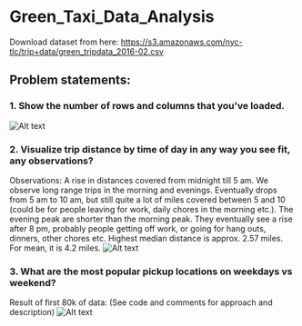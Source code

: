 # Green_Taxi_Data_Analysis

Download dataset from here: https://s3.amazonaws.com/nyc-tlc/trip+data/green_tripdata_2016-02.csv

## Problem statements:
### 1. Show the number of rows and columns that you've loaded.
![Alt text](https://drive.google.com/uc?id=1m3C1RHMbaGsrq7m1GAfESrbrB_-QEeGE)

### 2. Visualize trip distance by time of day in any way you see fit, any observations?

Observations:
A rise in distances covered from midnight till 5 am. We observe long range trips in the morning and evenings. Eventually drops from 5 am to 10 am, but still quite a lot of miles covered between 5 and 10 (could be for people leaving for work, daily chores in the morning etc.). The evening peak are shorter than the morning peak. They eventually see a rise after 8 pm, probably people getting off work, or going for hang outs, dinners, other chores etc. Highest median distance is approx. 2.57 miles. For mean, it is 4.2 miles. 
![Alt text](https://drive.google.com/uc?id=1hWoFmGVtt7aUQtbJz2dB2s-hIJIYCZB1)

### 3. What are the most popular pickup locations on weekdays vs weekend?
Result of first 80k of data: (See code and comments for approach and description)
![Alt text](https://drive.google.com/uc?id=17F40WXeJEK-TA8NvJ3B96pckoSIJkY8J)

